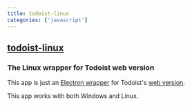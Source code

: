 ```yaml
---
title: todoist-linux
categories: ['javascript']
---
```

## [todoist-linux](https://github.com/KryDos/todoist-linux)

### The Linux wrapper for Todoist web version


This app is just an [Electron wrapper](https://electronjs.org/) for Todoist's [web version](https://todoist.com/app).

This app works with both Windows and Linux.
